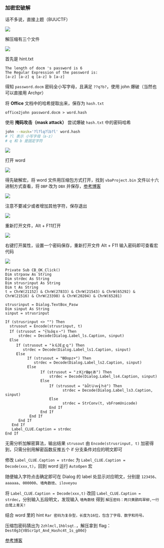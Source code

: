 ### 加密宏破解

话不多说，直接上题（BUUCTF）

![](https://pic1.imgdb.cn/item/6875c66358cb8da5c8af1be6.png)

解压缩有三个文件

![](https://pic1.imgdb.cn/item/6875c6e758cb8da5c8af20d3.png)

首先是 hint.txt

```
The length of docm 's password is 6
The Regular Expression of the password is:
[a-z] [a-z] q [a-z] b [a-z]
```

得知 `password.docm` 密码全小写字母，且满足 `??q?b?`，使用 john 爆破（当然也可以直接用 Archpr）

将 **Office** 文档中的哈希提取出来，保存为 `hash.txt`

```shell
office2john password.docm > word.hash
```

使用 **掩码攻击（mask attack）** 尝试爆破 `hash.txt` 中的密码哈希

```sh
john --mask='?l?lq?lb?l' word.hash
# ?l 表示 小写字母（a-z）
# q 和 b 是固定字符
```

![](https://pic1.imgdb.cn/item/6875c82e58cb8da5c8af30ba.png)

打开 word

![](https://pic1.imgdb.cn/item/6875c86b58cb8da5c8af33f1.png)

得先破解宏，将 word 文件用压缩包方式打开，找到 `vbaProject.bin` 文件以十六进制方式查看，将  `DBP`  改为  `DBX`  并保存，[参考博客](https://blog.csdn.net/Cody_Ren/article/details/100895394)

![](https://pic1.imgdb.cn/item/6875cd5458cb8da5c8af6f97.png)

注意不要减少或者增加其他字符，保存退出

![](https://pic1.imgdb.cn/item/6875cd6458cb8da5c8af6fb7.png)

重新打开文件，Alt + F11打开

![](https://pic1.imgdb.cn/item/6875cd7458cb8da5c8af6fc7.png)

右键打开属性，设置一个密码保存，重新打开文件 Alt + F11 输入密码即可查看宏代码

![](https://pic1.imgdb.cn/item/6875cdb458cb8da5c8af7020.png)

```vbscript
Private Sub CB_OK_Click()
Dim strpasw As String
Dim strdec As String
Dim strusrinput As String
Dim t As String
t = ChrW(21152) & ChrW(27833) & ChrW(21543) & ChrW(65292) & ChrW(21516) & ChrW(23398) & ChrW(20204) & ChrW(65281)

strusrinput = Dialog.TextBox_Pasw
Dim sinput As String
sinput = strusrinput

If (strusrinput <> "") Then
  strusout = Encode(strusrinput, t)
  If (strusout = "┤℡ǒqｘ~") Then
      strdec = Decode(Dialog.Label_ls.Caption, sinput)
  Else
     If (strusout = "ｋGJEｇｑ") Then
        strdec = Decode(Dialog.Label_ls1.Caption, sinput)
     Else
          If (strusout = "ЮΟopz+") Then
             strdec = Decode(Dialog.Label_ls2.Caption, sinput)
          Else
                If (strusout = "ｚΚjrШφεあ") Then
                    strdec = Decode(Dialog.Label_ls4.Caption, sinput)
                Else
                    If (strusout = "àǖtＵｗ┧ｈè") Then
                          strdec = Decode(Dialog.Label_ls3.Caption, sinput)
                    Else
                          strdec = StrConv(t, vbFromUnicode)
                    End If
                End If
           End If
      End If
   End If
   Label_CLUE.Caption = strdec
End If
```

无需分析加解密算法，输出结果 `strusout` 由 `Encode(strusrinput, t)` 加密得到，只需分别用解密函数反推五个 if 分支条件对应的明文即可

修改 `Label_CLUE.Caption = strdec` 为 `Label_CLUE.Caption = Decode(xxx,t)`，回到 word 运行 `AutoOpen` 宏

随便输入字符点击确定即可在 Dialog 的 label 处显示对应明文，分别是 `123456`、`aaaaaa`、`000000`、`墙角数枝`、`iloveyou`

将 `Label_CLUE.Caption = Decode(xxx,t)` 改回 `Label_CLUE.Caption = strdec`，分别输入五段明文，发现输入 `墙角数枝` 得到 `解压密码：两只黄鹂鸣翠柳,一行白鹭上青天!`

结合 word 里的 hint `Rar 密码为复杂型，长度为16位，包含了字母、数字和符号。`

压缩包密码猜出为 `2zhlmcl,1hblsqt.`，解压拿到 flag：`Dest0g3{VBScr1pt_And_Hashc4t_1s_g00d}`

[参考博客](https://lazzzaro.github.io/2022/05/26/match-Dest0g3-520%E8%BF%8E%E6%96%B0%E8%B5%9B/index.html)

